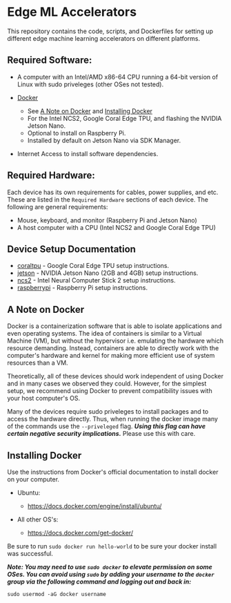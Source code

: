 # Edge ML Accelerators

This repository contains the code, scripts, and Dockerfiles for setting up different edge machine learning accelerators on different platforms.

## Required Software:

- A computer with an Intel/AMD x86-64 CPU running a 64-bit version of Linux with sudo priveleges (other OSes not tested).
- [Docker](https://docs.docker.com/engine/install/)

  - See [A Note on Docker](#a-note-on-docker) and [Installing Docker](#installing-docker)
  - For the Intel NCS2, Google Coral Edge TPU, and flashing the NVIDIA Jetson Nano.
  - Optional to install on Raspberry Pi.
  - Installed by default on Jetson Nano via SDK Manager.

- Internet Access to install software dependencies.

## Required Hardware:

Each device has its own requirements for cables, power supplies, and etc. These are listed in the `Required Hardware` sections of each device. The following are general requirements:

- Mouse, keyboard, and monitor (Raspberry Pi and Jetson Nano)
- A host computer with a CPU (Intel NCS2 and Google Coral Edge TPU)

## Device Setup Documentation

- [coraltpu](./coraltpu) - Google Coral Edge TPU setup instructions.
- [jetson](./jetson) - NVIDIA Jetson Nano (2GB and 4GB) setup instructions.
- [ncs2](./ncs2/) - Intel Neural Computer Stick 2 setup instructions.
- [raspberrypi](./raspberrypi) - Raspberry Pi setup instructions.

## A Note on Docker

Docker is a containerization software that is able to isolate applications and even operating systems. The idea of containers is similar to a Virtual Machine (VM), but without the hypervisor i.e. emulating the hardware which resource demanding. Instead, containers are able to directly work with the computer's hardware and kernel for making more efficient use of system resources than a VM.

Theoretically, all of these devices should work independent of using Docker and in many cases we observed they could. However, for the simplest setup, we recommend using Docker to prevent compatibility issues with your host computer's OS.

Many of the devices require sudo priveleges to install packages and to access the hardware directly. Thus, when running the docker image many of the commands use the `--priveleged` flag. **_Using this flag can have certain negative security implications._** Please use this with care.

## Installing Docker

Use the instructions from Docker's official documentation to install docker on your computer.

- Ubuntu:

  - https://docs.docker.com/engine/install/ubuntu/

- All other OS's:
  - https://docs.docker.com/get-docker/

Be sure to run `sudo docker run hello-world` to be sure your docker install was successful.

**_Note: You may need to use `sudo docker` to elevate permission on some OSes. You can avoid using `sudo` by adding your username to the `docker` group via the following command and logging out and back in:_**

```shell
sudo usermod -aG docker username
```
